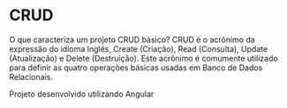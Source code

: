 # CRUD
O que caracteriza um projeto CRUD básico?
CRUD é o acrônimo da expressão do idioma Inglês, Create (Criação), Read (Consulta), Update (Atualização) e Delete (Destruição). Este acrônimo é comumente utilizado para definir as quatro operações básicas usadas em Banco de Dados Relacionais.

Projeto desenvolvido utilizando Angular 
